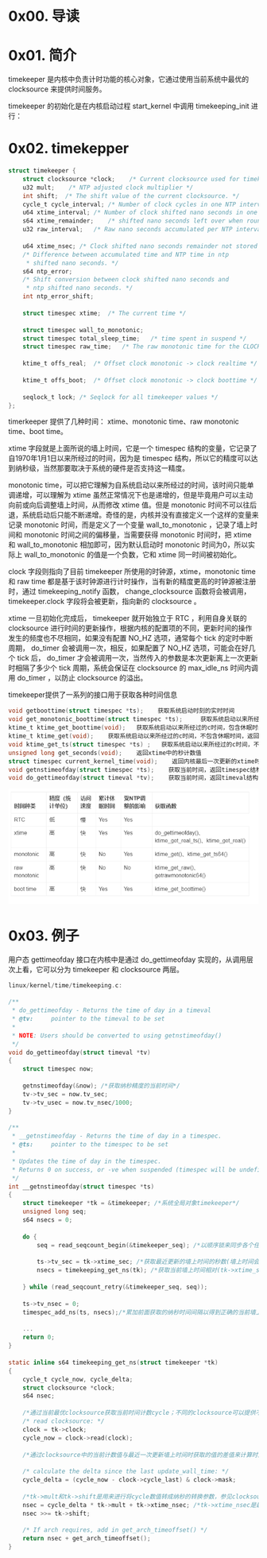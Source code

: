 # 0x00. 导读

# 0x01. 简介

timekeeper 是内核中负责计时功能的核心对象，它通过使用当前系统中最优的 clocksource 来提供时间服务。

timekeeper 的初始化是在内核启动过程 start_kernel 中调用 timekeeping_init 进行：

# 0x02. timekepper

```c
struct timekeeper {  
	struct clocksource *clock;    /* Current clocksource used for timekeeping. */  
	u32 mult;    /* NTP adjusted clock multiplier */  
	int shift;  /* The shift value of the current clocksource. */  
	cycle_t cycle_interval; /* Number of clock cycles in one NTP interval. */  
	u64 xtime_interval; /* Number of clock shifted nano seconds in one NTP interval. */  
	s64 xtime_remainder;    /* shifted nano seconds left over when rounding cycle_interval */  
	u32 raw_interval;   /* Raw nano seconds accumulated per NTP interval. */  
  
	u64 xtime_nsec; /* Clock shifted nano seconds remainder not stored in xtime.tv_nsec. */  
	/* Difference between accumulated time and NTP time in ntp 
	 * shifted nano seconds. */  
	s64 ntp_error;  
	/* Shift conversion between clock shifted nano seconds and 
	 * ntp shifted nano seconds. */  
	int ntp_error_shift;  
  
	struct timespec xtime;  /* The current time */  
  
	struct timespec wall_to_monotonic;  
	struct timespec total_sleep_time;   /* time spent in suspend */  
	struct timespec raw_time;   /* The raw monotonic time for the CLOCK_MONOTONIC_RAW posix clock. */  
  
	ktime_t offs_real;  /* Offset clock monotonic -> clock realtime */  
  
	ktime_t offs_boot;  /* Offset clock monotonic -> clock boottime */  
  
	seqlock_t lock; /* Seqlock for all timekeeper values */  
};  
```

timerkeeper 提供了几种时间： xtime、monotonic time、raw monotonic time、boot time。

xtime 字段就是上面所说的墙上时间，它是一个 timespec 结构的变量，它记录了自1970年1月1日以来所经过的时间，因为是 timespec 结构，所以它的精度可以达到纳秒级，当然那要取决于系统的硬件是否支持这一精度。

monotonic time，可以把它理解为自系统启动以来所经过的时间，该时间只能单调递增，可以理解为 xtime 虽然正常情况下也是递增的，但是毕竟用户可以主动向前或向后调整墙上时间，从而修改 xtime 值。但是 monotonic 时间不可以往后退，系统启动后只能不断递增。奇怪的是，内核并没有直接定义一个这样的变量来记录 monotonic 时间，而是定义了一个变量 wall_to_monotonic ，记录了墙上时间和 monotonic 时间之间的偏移量，当需要获得 monotonic 时间时，把 xtime 和 wall_to_monotonic 相加即可，因为默认启动时 monotonic 时间为0，所以实际上 wall_to_monotonic 的值是一个负数，它和 xtime 同一时间被初始化。

clock 字段则指向了目前 timekeeper 所使用的时钟源，xtime，monotonic time 和 raw time 都是基于该时钟源进行计时操作，当有新的精度更高的时钟源被注册时，通过 timekeeping_notify 函数， change_clocksource 函数将会被调用， timekeeper.clock 字段将会被更新，指向新的 clocksource 。

xtime 一旦初始化完成后， timekeeper 就开始独立于 RTC ，利用自身关联的 clocksource 进行时间的更新操作，根据内核的配置项的不同，更新时间的操作发生的频度也不尽相同，如果没有配置 NO_HZ 选项，通常每个 tick 的定时中断周期， do_timer 会被调用一次，相反，如果配置了 NO_HZ 选项，可能会在好几个 tick 后， do_timer 才会被调用一次，当然传入的参数是本次更新离上一次更新时相隔了多少个 tick 周期，系统会保证在 clocksource 的 max_idle_ns 时间内调用 do_timer ，以防止 clocksource 的溢出。

timekeeper提供了一系列的接口用于获取各种时间信息
```c
void getboottime(struct timespec *ts);    获取系统启动时刻的实时时间
void get_monotonic_boottime(struct timespec *ts);     获取系统启动以来所经过的时间，包含休眠时间
ktime_t ktime_get_boottime(void);   获取系统启动以来所经过的c时间，包含休眠时间，返回ktime类型
ktime_t ktime_get(void);    获取系统启动以来所经过的c时间，不包含休眠时间，返回ktime类型
void ktime_get_ts(struct timespec *ts) ;   获取系统启动以来所经过的c时间，不包含休眠时间，返回timespec结构
unsigned long get_seconds(void);    返回xtime中的秒计数值
struct timespec current_kernel_time(void);    返回内核最后一次更新的xtime时间，不累计最后一次更新至今clocksource的计数值
void getnstimeofday(struct timespec *ts);    获取当前时间，返回timespec结构
void do_gettimeofday(struct timeval *tv);    获取当前时间，返回timeval结构
```

![Alt text](../../pic/linux/time/timekeeper_times.png)

# 0x03. 例子

用户态 gettimeofday 接口在内核中是通过 do_gettimeofday 实现的，从调用层次上看，它可以分为 timekeeper 和 clocksource 两层。

```c
linux/kernel/time/timekeeping.c:

/**
 * do_gettimeofday - Returns the time of day in a timeval
 * @tv:		pointer to the timeval to be set
 *
 * NOTE: Users should be converted to using getnstimeofday()
 */
void do_gettimeofday(struct timeval *tv)
{
    struct timespec now;

    getnstimeofday(&now); /*获取纳秒精度的当前时间*/
    tv->tv_sec = now.tv_sec;
    tv->tv_usec = now.tv_nsec/1000;
}

/**
 * __getnstimeofday - Returns the time of day in a timespec.
 * @ts:		pointer to the timespec to be set
 *
 * Updates the time of day in the timespec.
 * Returns 0 on success, or -ve when suspended (timespec will be undefined).
 */
int __getnstimeofday(struct timespec *ts)
{
    struct timekeeper *tk = &timekeeper; /*系统全局对象timekeeper*/
    unsigned long seq;
    s64 nsecs = 0;

    do {
        seq = read_seqcount_begin(&timekeeper_seq); /*以顺序锁来同步各个任务对timekeeper的读写操作*/

        ts->tv_sec = tk->xtime_sec; /*获取最近更新的墙上时间的秒数(墙上时间会周期性地被更新，将在定时原理部分讨论)*/
        nsecs = timekeeping_get_ns(tk); /*获取当前墙上时间相对(tk->xtime_sec, 0)的纳秒时间间隔*/

    } while (read_seqcount_retry(&timekeeper_seq, seq));

    ts->tv_nsec = 0;
    timespec_add_ns(ts, nsecs);/*累加前面获取的纳秒时间间隔以得到正确的当前墙上时间；有可能导致秒数进位*/

    ...
    return 0;
}

static inline s64 timekeeping_get_ns(struct timekeeper *tk)
{
    cycle_t cycle_now, cycle_delta;
    struct clocksource *clock;
    s64 nsec;

    /*通过当前最优clocksource获取当前时间计数cycle；不同的clocksource可以提供不同的read实现*/
    /* read clocksource: */
    clock = tk->clock;
    cycle_now = clock->read(clock);
    
    /*通过clocksource中的当前计数值与最近一次更新墙上时间时获取的值的差值来计算时间间隔*/

    /* calculate the delta since the last update_wall_time: */    
    cycle_delta = (cycle_now - clock->cycle_last) & clock->mask;

    /*tk->mult和tk->shift是用来进行将cycle数值转成纳秒的转换参数，参见clocksource中的说明*/
    nsec = cycle_delta * tk->mult + tk->xtime_nsec; /*tk->xtime_nsec是最近更新的墙上时间的秒纳数左移tk->shift后的值*/
    nsec >>= tk->shift;

    /* If arch requires, add in get_arch_timeoffset() */
    return nsec + get_arch_timeoffset();
}
```